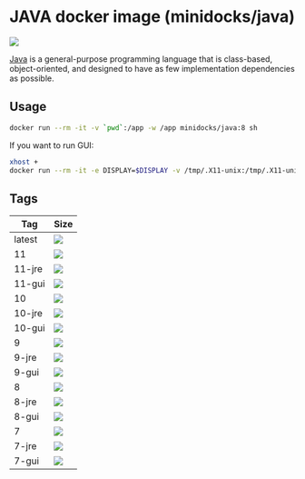 JAVA docker image (minidocks/java)
==================================

![](https://upload.wikimedia.org/wikipedia/en/thumb/3/30/Java_programming_language_logo.svg/100px-Java_programming_language_logo.svg.png)

[Java](https://www.java.com/) is a general-purpose programming language that is class-based, object-oriented,
and designed to have as few implementation dependencies as possible.

Usage
-----

```bash
docker run --rm -it -v `pwd`:/app -w /app minidocks/java:8 sh
```

If you want to run GUI:
```bash
xhost +
docker run --rm -it -e DISPLAY=$DISPLAY -v /tmp/.X11-unix:/tmp/.X11-unix -v `pwd`:/app -w /app minidocks/java:8-gui
```

Tags
----

 Tag    | Size
 ---    | ----
 latest | [![](https://images.microbadger.com/badges/image/minidocks/java.svg)](https://microbadger.com/images/minidocks/java)
 11     | [![](https://images.microbadger.com/badges/image/minidocks/java:11.svg)](https://microbadger.com/images/minidocks/java:11)
 11-jre | [![](https://images.microbadger.com/badges/image/minidocks/java:11-jre.svg)](https://microbadger.com/images/minidocks/java:11-jre)
 11-gui | [![](https://images.microbadger.com/badges/image/minidocks/java:11-gui.svg)](https://microbadger.com/images/minidocks/java:11-gui)
 10     | [![](https://images.microbadger.com/badges/image/minidocks/java:10.svg)](https://microbadger.com/images/minidocks/java:10)
 10-jre | [![](https://images.microbadger.com/badges/image/minidocks/java:10-jre.svg)](https://microbadger.com/images/minidocks/java:10-jre)
 10-gui | [![](https://images.microbadger.com/badges/image/minidocks/java:10-gui.svg)](https://microbadger.com/images/minidocks/java:10-gui)
 9      | [![](https://images.microbadger.com/badges/image/minidocks/java:9.svg)](https://microbadger.com/images/minidocks/java:9)
 9-jre  | [![](https://images.microbadger.com/badges/image/minidocks/java:9-jre.svg)](https://microbadger.com/images/minidocks/java:9-jre)
 9-gui  | [![](https://images.microbadger.com/badges/image/minidocks/java:9-gui.svg)](https://microbadger.com/images/minidocks/java:9-gui)
 8      | [![](https://images.microbadger.com/badges/image/minidocks/java:8.svg)](https://microbadger.com/images/minidocks/java:8)
 8-jre  | [![](https://images.microbadger.com/badges/image/minidocks/java:8-jre.svg)](https://microbadger.com/images/minidocks/java:8-jre)
 8-gui  | [![](https://images.microbadger.com/badges/image/minidocks/java:8-gui.svg)](https://microbadger.com/images/minidocks/java:8-gui)
 7      | [![](https://images.microbadger.com/badges/image/minidocks/java:7.svg)](https://microbadger.com/images/minidocks/java:7)
 7-jre  | [![](https://images.microbadger.com/badges/image/minidocks/java:7-jre.svg)](https://microbadger.com/images/minidocks/java:7-jre)
 7-gui  | [![](https://images.microbadger.com/badges/image/minidocks/java:7-gui.svg)](https://microbadger.com/images/minidocks/java:7-gui)
